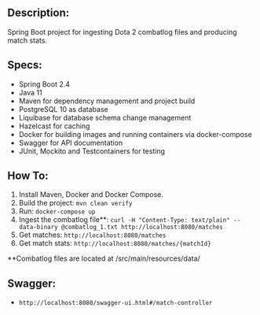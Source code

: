 ## Description:
Spring Boot project for ingesting Dota 2 combatlog files and producing match stats.

## Specs:
- Spring Boot 2.4
- Java 11
- Maven for dependency management and project build
- PostgreSQL 10 as database
- Liquibase for database schema change management
- Hazelcast for caching
- Docker for building images and running containers via docker-compose
- Swagger for API documentation
- JUnit, Mockito and Testcontainers for testing

## How To:
1. Install Maven, Docker and Docker Compose.
2. Build the project: `mvn clean verify`
3. Run: `docker-compose up`
4. Ingest the combatlog file**: `curl -H "Content-Type: text/plain" --data-binary @combatlog_1.txt http://localhost:8080/matches`
5. Get matches: `http://localhost:8080/matches`
6. Get match stats: `http://localhost:8080/matches/{matchId}`

**Combatlog files are located at /src/main/resources/data/

## Swagger:
- `http://localhost:8080/swagger-ui.html#/match-controller`